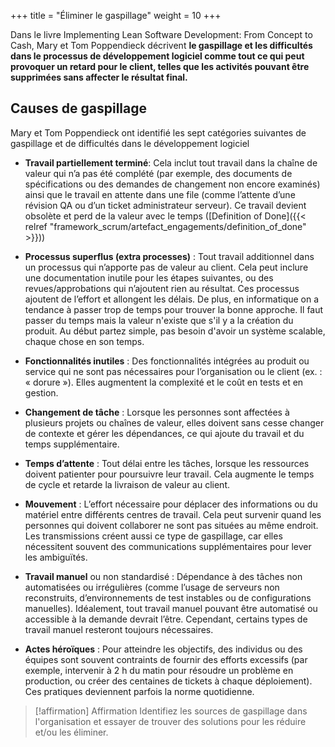 +++
title = "Éliminer le gaspillage"
weight = 10
+++

Dans le livre Implementing Lean Software Development: From Concept to Cash, Mary et Tom Poppendieck décrivent **le gaspillage et les difficultés dans le processus de développement logiciel comme tout ce qui peut provoquer un retard pour le client, telles que les activités pouvant être supprimées sans affecter le résultat final.**


## Causes de gaspillage
Mary et Tom Poppendieck ont identifié les sept catégories suivantes de gaspillage et de difficultés dans le développement logiciel 

- **Travail partiellement terminé**: Cela inclut tout travail dans la chaîne de valeur qui n’a pas été complété (par exemple, des documents de spécifications ou des demandes de changement non encore examinés) ainsi que le travail en attente dans une file (comme l’attente d’une révision QA ou d’un ticket administrateur serveur). Ce travail devient obsolète et perd de la valeur avec le temps ([Definition of Done]({{< relref "framework_scrum/artefact_engagements/definition_of_done" >}})) 

- **Processus superflus (extra processes)** : Tout travail additionnel dans un processus qui n’apporte pas de valeur au client. Cela peut inclure une documentation inutile pour les étapes suivantes, ou des revues/approbations qui n’ajoutent rien au résultat. Ces processus ajoutent de l’effort et allongent les délais. De plus, en informatique on a tendance à passer trop de temps pour trouver la bonne approche. Il faut passer du temps mais la valeur n'existe que s'il y a la création du produit. Au début partez simple, pas besoin d'avoir un système scalable, chaque chose en son temps.

- **Fonctionnalités inutiles** : Des fonctionnalités intégrées au produit ou service qui ne sont pas nécessaires pour l’organisation ou le client (ex. : « dorure »). Elles augmentent la complexité et le coût en tests et en gestion.

- **Changement de tâche** : Lorsque les personnes sont affectées à plusieurs projets ou chaînes de valeur, elles doivent sans cesse changer de contexte et gérer les dépendances, ce qui ajoute du travail et du temps supplémentaire.

- **Temps d’attente** : Tout délai entre les tâches, lorsque les ressources doivent patienter pour poursuivre leur travail. Cela augmente le temps de cycle et retarde la livraison de valeur au client.

- **Mouvement** : L’effort nécessaire pour déplacer des informations ou du matériel entre différents centres de travail. Cela peut survenir quand les personnes qui doivent collaborer ne sont pas situées au même endroit. Les transmissions créent aussi ce type de gaspillage, car elles nécessitent souvent des communications supplémentaires pour lever les ambiguïtés.

- **Travail manuel** ou non standardisé : Dépendance à des tâches non automatisées ou irrégulières (comme l’usage de serveurs non reconstruits, d’environnements de test instables ou de configurations manuelles). Idéalement, tout travail manuel pouvant être automatisé ou accessible à la demande devrait l’être. Cependant, certains types de travail manuel resteront toujours nécessaires.

- **Actes héroïques** : Pour atteindre les objectifs, des individus ou des équipes sont souvent contraints de fournir des efforts excessifs (par exemple, intervenir à 2 h du matin pour résoudre un problème en production, ou créer des centaines de tickets à chaque déploiement). Ces pratiques deviennent parfois la norme quotidienne.

> [!affirmation] Affirmation
> Identifiez les sources de gaspillage dans l'organisation et essayer de trouver des solutions pour les réduire et/ou les éliminer.